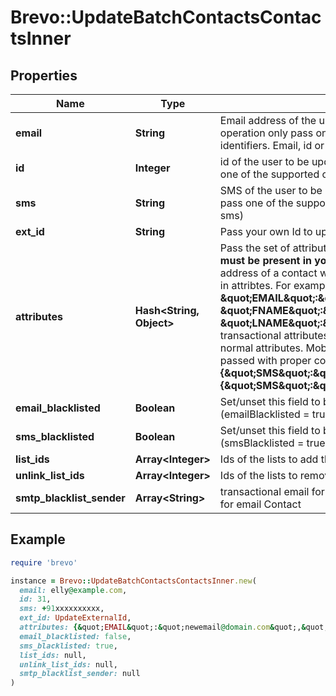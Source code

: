 # Brevo::UpdateBatchContactsContactsInner

## Properties

| Name | Type | Description | Notes |
| ---- | ---- | ----------- | ----- |
| **email** | **String** | Email address of the user to be updated (For each operation only pass one of the supported contact identifiers. Email, id or sms) | [optional] |
| **id** | **Integer** | id of the user to be updated (For each operation only pass one of the supported contact identifiers. Email, id or sms) | [optional] |
| **sms** | **String** | SMS of the user to be updated (For each operation only pass one of the supported contact identifiers. Email, id or sms) | [optional] |
| **ext_id** | **String** | Pass your own Id to update ext_id of a contact. | [optional] |
| **attributes** | **Hash&lt;String, Object&gt;** | Pass the set of attributes to be updated. **These attributes must be present in your account**. To update existing email address of a contact with the new one please pass EMAIL in attribtes. For example, **{ \&quot;EMAIL\&quot;:\&quot;newemail@domain.com\&quot;, \&quot;FNAME\&quot;:\&quot;Ellie\&quot;, \&quot;LNAME\&quot;:\&quot;Roger\&quot;}**. Keep in mind transactional attributes can be updated the same way as normal attributes. Mobile Number in **SMS** field should be passed with proper country code. For example: **{\&quot;SMS\&quot;:\&quot;+91xxxxxxxxxx\&quot;} or {\&quot;SMS\&quot;:\&quot;0091xxxxxxxxxx\&quot;}**  | [optional] |
| **email_blacklisted** | **Boolean** | Set/unset this field to blacklist/allow the contact for emails (emailBlacklisted &#x3D; true) | [optional] |
| **sms_blacklisted** | **Boolean** | Set/unset this field to blacklist/allow the contact for SMS (smsBlacklisted &#x3D; true) | [optional] |
| **list_ids** | **Array&lt;Integer&gt;** | Ids of the lists to add the contact to | [optional] |
| **unlink_list_ids** | **Array&lt;Integer&gt;** | Ids of the lists to remove the contact from | [optional] |
| **smtp_blacklist_sender** | **Array&lt;String&gt;** | transactional email forbidden sender for contact. Use only for email Contact | [optional] |

## Example

```ruby
require 'brevo'

instance = Brevo::UpdateBatchContactsContactsInner.new(
  email: elly@example.com,
  id: 31,
  sms: +91xxxxxxxxxx,
  ext_id: UpdateExternalId,
  attributes: {&quot;EMAIL&quot;:&quot;newemail@domain.com&quot;,&quot;FNAME&quot;:&quot;Ellie&quot;,&quot;LNAME&quot;:&quot;Roger&quot;},
  email_blacklisted: false,
  sms_blacklisted: true,
  list_ids: null,
  unlink_list_ids: null,
  smtp_blacklist_sender: null
)
```


